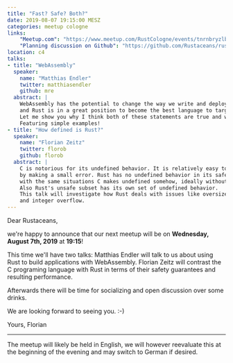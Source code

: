 ```yaml
---
title: "Fast? Safe? Both?"
date: 2019-08-07 19:15:00 MESZ
categories: meetup cologne
links:
    "Meetup.com": "https://www.meetup.com/RustCologne/events/tnrnbryzlbkb/"
    "Planning discussion on Github": "https://github.com/Rustaceans/rust-cologne/issues/82"
location: c4
talks:
- title: "WebAssembly"
  speaker:
    name: "Matthias Endler"
    twitter: matthiasendler
    github: mre
  abstract: |
    WebAssembly has the potential to change the way we write and deploy software in the future
    and Rust is in a great position to become the best language to target WebAssembly.
    Let me show you why I think both of these statements are true and why you should care.
    Featuring simple examples!
- title: "How defined is Rust?"
  speaker:
    name: "Florian Zeitz"
    twitter: florob
    github: florob
  abstract: |
    C is notorious for its undefined behavior. It is relatively easy to void all program behavior
    by making a small error. Rust has no undefined behavior in its safe subset. Yet it has to deal
    with the same situations C makes undefined somehow, ideally without sacrificing performance.
    Also Rust's unsafe subset has its own set of undefined behavior.
    This talk will investigate how Rust deals with issues like oversized shift amounts, type punning,
    and integer overflow.
---
```

Dear Rustaceans,

we're happy to announce that our next meetup will be on **Wednesday, August 7th, 2019** at **19:15**!

This time we'll have two talks:
Matthias Endler will talk to us about using Rust to build applications with WebAssembly.
Florian Zeitz will contrast the C programing language with Rust in terms of their safety
guarantees and resulting performance.

Afterwards there will be time for socializing and open discussion over some drinks.

We are looking forward to seeing you. :-)

Yours,
Florian

- - -

The meetup will likely be held in English, we will however reevaluate this at the beginning of the evening and may switch to German if desired.

